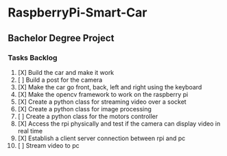 # RaspberryPi-Smart-Car
## Bachelor Degree Project

### Tasks Backlog
1. [X] Build the car and make it work
2. [ ] Build a post for the camera
3. [X] Make the car go front, back, left and right using the keyboard
4. [X] Make the opencv framework to work on the raspberry pi
5. [X] Create a python class for streaming video over a socket
6. [X] Create a python class for image processing
7. [ ] Create a python class for the motors controller 
8. [X] Access the rpi physically and test if the camera can display video in real time
9. [X] Establish a client server connection between rpi and pc
10. [ ] Stream video to pc 
